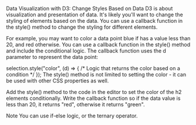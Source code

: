 Data Visualization with D3: Change Styles Based on Data
D3 is about visualization and presentation of data. It's likely you'll want to change the styling of elements based on the data. You can use a callback function in the style() method to change the styling for different elements.

For example, you may want to color a data point blue if has a value less than 20, and red otherwise. You can use a callback function in the style() method and include the conditional logic. The callback function uses the d parameter to represent the data point:

selection.style("color", (d) => {
  /* Logic that returns the color based on a condition */
});
The style() method is not limited to setting the color - it can be used with other CSS properties as well.


Add the style() method to the code in the editor to set the color of the h2 elements conditionally. Write the callback function so if the data value is less than 20, it returns "red", otherwise it returns "green".

Note
You can use if-else logic, or the ternary operator.
```

```